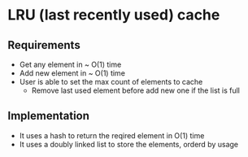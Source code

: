 # LRU (last recently used) cache
## Requirements
- Get any element in ~ O(1) time
- Add new element in ~ O(1) time
- User is able to set the max count of elements to cache
  - Remove last used element before add new one if the list is full

## Implementation
- It uses a hash to return the reqired element in O(1) time
- It uses a doubly linked list to store the elements, orderd by usage